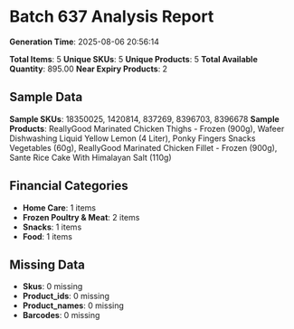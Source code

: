 # Batch 637 Analysis Report

**Generation Time**: 2025-08-06 20:56:14

**Total Items**: 5
**Unique SKUs**: 5
**Unique Products**: 5
**Total Available Quantity**: 895.00
**Near Expiry Products**: 2

## Sample Data
**Sample SKUs**: 18350025, 1420814, 837269, 8396703, 8396678
**Sample Products**: ReallyGood Marinated Chicken Thighs - Frozen (900g), Wafeer Dishwashing Liquid Yellow Lemon (4 Liter), Ponky Fingers Snacks Vegetables (60g), ReallyGood Marinated Chicken Fillet - Frozen (900g), Sante Rice Cake With Himalayan Salt (110g)

## Financial Categories
- **Home Care**: 1 items
- **Frozen Poultry & Meat**: 2 items
- **Snacks**: 1 items
- **Food**: 1 items

## Missing Data
- **Skus**: 0 missing
- **Product_ids**: 0 missing
- **Product_names**: 0 missing
- **Barcodes**: 0 missing
